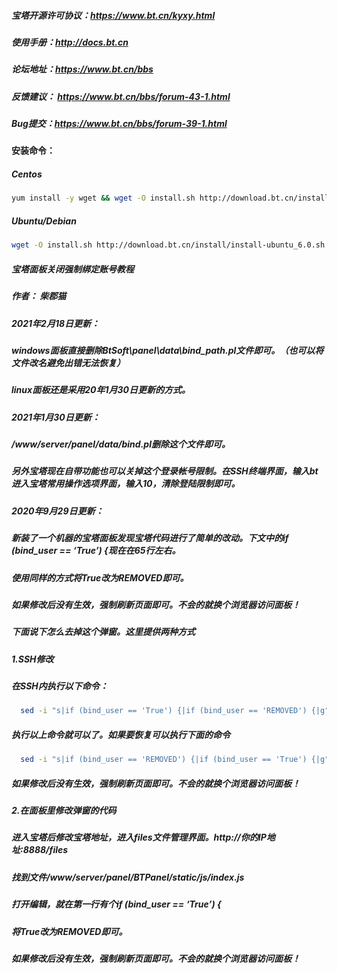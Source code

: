 ##### 宝塔开源许可协议：https://www.bt.cn/kyxy.html
##### 使用手册：http://docs.bt.cn
##### 论坛地址：https://www.bt.cn/bbs
##### 反馈建议： https://www.bt.cn/bbs/forum-43-1.html
##### Bug提交：https://www.bt.cn/bbs/forum-39-1.html

#### 安装命令：
##### Centos
```bash
yum install -y wget && wget -O install.sh http://download.bt.cn/install/install_6.0.sh && sh install.sh
```
##### Ubuntu/Debian
```bash
wget -O install.sh http://download.bt.cn/install/install-ubuntu_6.0.sh && sudo bash install.sh
```

##### 宝塔面板关闭强制绑定账号教程

##### 作者： 柴郡猫

##### 2021年2月18日更新：

##### windows面板直接删除BtSoft\panel\data\bind_path.pl文件即可。（也可以将文件改名避免出错无法恢复）

##### linux面板还是采用20年1月30日更新的方式。

##### 2021年1月30日更新：

##### /www/server/panel/data/bind.pl删除这个文件即可。

##### 另外宝塔现在自带功能也可以关掉这个登录帐号限制。在SSH终端界面，输入bt进入宝塔常用操作选项界面，输入10，清除登陆限制即可。


##### 2020年9月29日更新：

##### 新装了一个机器的宝塔面板发现宝塔代码进行了简单的改动。下文中的if (bind_user == ‘True’) {现在在65行左右。

##### 使用同样的方式将True改为REMOVED即可。

##### 如果修改后没有生效，强制刷新页面即可。不会的就换个浏览器访问面板！

##### 下面说下怎么去掉这个弹窗。这里提供两种方式

##### 1.SSH修改
##### 在SSH内执行以下命令：
```bash
  sed -i "s|if (bind_user == 'True') {|if (bind_user == 'REMOVED') {|g" /www/server/panel/BTPanel/static/js/index.js
```
##### 执行以上命令就可以了。如果要恢复可以执行下面的命令
```bash
  sed -i "s|if (bind_user == 'REMOVED') {|if (bind_user == 'True') {|g" /www/server/panel/BTPanel/static/js/index.js
```
##### 如果修改后没有生效，强制刷新页面即可。不会的就换个浏览器访问面板！

##### 2.在面板里修改弹窗的代码
##### 进入宝塔后修改宝塔地址，进入files文件管理界面。http://你的IP地址:8888/files


##### 找到文件/www/server/panel/BTPanel/static/js/index.js

##### 打开编辑，就在第一行有个if (bind_user == ‘True’) {

##### 将True改为REMOVED即可。

##### 如果修改后没有生效，强制刷新页面即可。不会的就换个浏览器访问面板！



